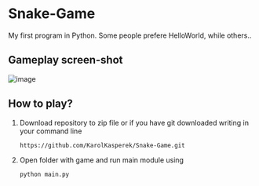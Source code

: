 # Snake-Game
My first program in Python. Some people prefere HelloWorld, while others..

## Gameplay screen-shot
![image](https://github.com/KarolKasperek/Snake-Game/assets/105314335/e587895b-88fc-46b0-a989-533226503ba8)


## How to play?
1) Download repository to zip file or if you have git downloaded writing in your command line
   ```
   https://github.com/KarolKasperek/Snake-Game.git
   ```

2) Open folder with game and run main module using
   ```
   python main.py
   ```
